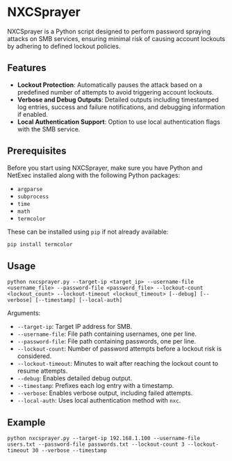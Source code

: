 # NXCSprayer

NXCSprayer is a Python script designed to perform password spraying attacks on SMB services, ensuring minimal risk of causing account lockouts by adhering to defined lockout policies.

## Features

- **Lockout Protection**: Automatically pauses the attack based on a predefined number of attempts to avoid triggering account lockouts.
- **Verbose and Debug Outputs**: Detailed outputs including timestamped log entries, success and failure notifications, and debugging information if enabled.
- **Local Authentication Support**: Option to use local authentication flags with the SMB service.

## Prerequisites

Before you start using NXCSprayer, make sure you have Python and NetExec installed along with the following Python packages:
- `argparse`
- `subprocess`
- `time`
- `math`
- `termcolor`

These can be installed using `pip` if not already available:

```bash
pip install termcolor
```

## Usage

```
python nxcsprayer.py --target-ip <target_ip> --username-file <username_file> --password-file <password_file> --lockout-count <lockout_count> --lockout-timeout <lockout_timeout> [--debug] [--verbose] [--timestamp] [--local-auth]
```

Arguments:

- `--target-ip`: Target IP address for SMB.
- `--username-file`: File path containing usernames, one per line.
- `--password-file`: File path containing passwords, one per line.
- `--lockout-count`: Number of password attempts before a lockout risk is considered.
- `--lockout-timeout`: Minutes to wait after reaching the lockout count to resume attempts.
- `--debug`: Enables detailed debug output.
- `--timestamp`: Prefixes each log entry with a timestamp.
- `--verbose`: Enables verbose output, including failed attempts.
- `--local-auth`: Uses local authentication method with `nxc`.

## Example

```
python nxcsprayer.py --target-ip 192.168.1.100 --username-file users.txt --password-file passwords.txt --lockout-count 3 --lockout-timeout 30 --verbose --timestamp
```
